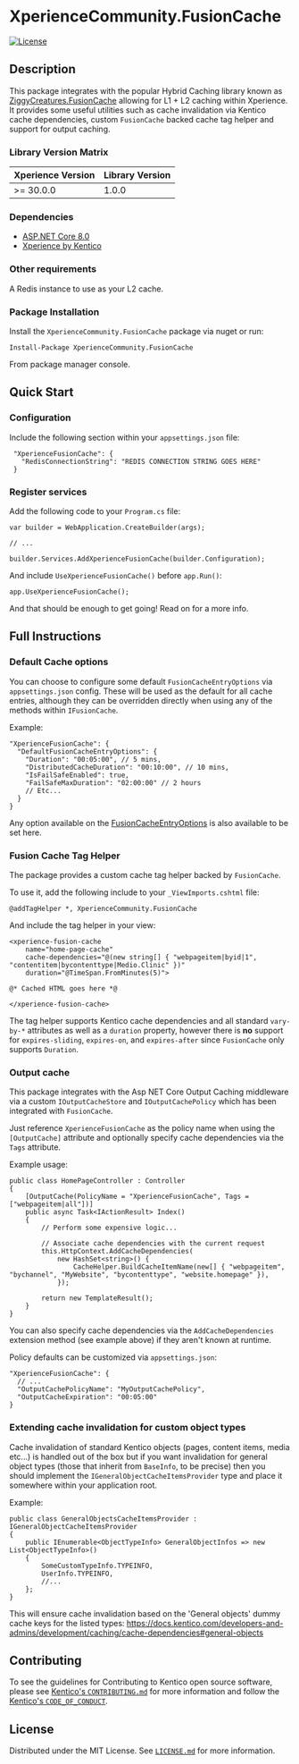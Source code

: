 # XperienceCommunity.FusionCache
[![License](https://img.shields.io/badge/license-MIT-blue.svg)](LICENSE)

## Description
This package integrates with the popular Hybrid Caching library known as [ZiggyCreatures.FusionCache](https://github.com/ZiggyCreatures/FusionCache) allowing for L1 + L2 caching within Xperience.
It provides some useful utilities such as cache invalidation via Kentico cache dependencies, custom `FusionCache` backed cache tag helper and support for output caching.

### Library Version Matrix

| Xperience Version | Library Version |
| ----------------- | --------------- |
| >= 30.0.0         | 1.0.0           |

### Dependencies

- [ASP.NET Core 8.0](https://dotnet.microsoft.com/en-us/download)
- [Xperience by Kentico](https://docs.kentico.com)

### Other requirements

A Redis instance to use as your L2 cache.

### Package Installation

Install the `XperienceCommunity.FusionCache` package via nuget or run:

```
Install-Package XperienceCommunity.FusionCache
```
From package manager console.

## Quick Start

### Configuration

Include the following section within your `appsettings.json` file:

```
 "XperienceFusionCache": {
   "RedisConnectionString": "REDIS CONNECTION STRING GOES HERE"
 }
```

### Register services

Add the following code to your `Program.cs` file:

```
var builder = WebApplication.CreateBuilder(args);

// ...

builder.Services.AddXperienceFusionCache(builder.Configuration);
```

And include `UseXperienceFusionCache()` before `app.Run()`:

```
app.UseXperienceFusionCache();
```

And that should be enough to get going! Read on for a more info.

## Full Instructions

### Default Cache options

You can choose to configure some default `FusionCacheEntryOptions` via `appsettings.json` config. These will be used as the default for all cache entries, although they can be overridden directly when using any of the methods within `IFusionCache`.

Example:

```
"XperienceFusionCache": {
  "DefaultFusionCacheEntryOptions": {
    "Duration": "00:05:00", // 5 mins,
    "DistributedCacheDuration": "00:10:00", // 10 mins,
    "IsFailSafeEnabled": true,
    "FailSafeMaxDuration": "02:00:00" // 2 hours
    // Etc...
  }
}
```

Any option available on the [FusionCacheEntryOptions](https://github.com/ZiggyCreatures/FusionCache/blob/f3896a5f5b6e21f918009d687520938d322f79f4/src/ZiggyCreatures.FusionCache/FusionCacheEntryOptions.cs) is also available to be set here.

### Fusion Cache Tag Helper

The package provides a custom cache tag helper backed by `FusionCache`.

To use it, add the following include to your `_ViewImports.cshtml` file:

```
@addTagHelper *, XperienceCommunity.FusionCache
```

And include the tag helper in your view:

```
<xperience-fusion-cache
    name="home-page-cache"
    cache-dependencies="@(new string[] { "webpageitem|byid|1", "contentitem|bycontenttype|Medio.Clinic" })"
    duration="@TimeSpan.FromMinutes(5)">

@* Cached HTML goes here *@

</xperience-fusion-cache>
```

The tag helper supports Kentico cache dependencies and all standard `vary-by-*` attributes as well as a `duration` property, however there is **no** support for `expires-sliding`, `expires-on`, and `expires-after` since `FusionCache` only supports `Duration`.

### Output cache

This package integrates with the Asp NET Core Output Caching middleware via a custom `IOutputCacheStore` and `IOutputCachePolicy` which has been integrated with `FusionCache`.

Just reference `XperienceFusionCache` as the policy name when using the `[OutputCache]` attribute and optionally specify cache dependencies via the `Tags` attribute.

Example usage:

```
public class HomePageController : Controller
{
    [OutputCache(PolicyName = "XperienceFusionCache", Tags = ["webpageitem|all"])]
    public async Task<IActionResult> Index()
    {
        // Perform some expensive logic...

        // Associate cache dependencies with the current request
        this.HttpContext.AddCacheDependencies(
            new HashSet<string>() {
                CacheHelper.BuildCacheItemName(new[] { "webpageitem", "bychannel", "MyWebsite", "bycontenttype", "website.homepage" }),
            });

        return new TemplateResult();
    }
}

```

You can also specify cache dependencies via the `AddCacheDependencies` extension method (see example above) if they aren't known at runtime.

Policy defaults can be customized via `appsettings.json`:

```
"XperienceFusionCache": {
  // ...
  "OutputCachePolicyName": "MyOutputCachePolicy",
  "OutputCacheExpiration": "00:05:00"
}
```

### Extending cache invalidation for custom object types

Cache invalidation of standard Kentico objects (pages, content items, media etc...) is handled out of the box but if you want invalidation for general object types (those that inherit from `BaseInfo`, to be precise) then you should implement the `IGeneralObjectCacheItemsProvider` type and place it somewhere within your application root.

Example:

```
public class GeneralObjectsCacheItemsProvider : IGeneralObjectCacheItemsProvider
{
    public IEnumerable<ObjectTypeInfo> GeneralObjectInfos => new List<ObjectTypeInfo>()
    {
        SomeCustomTypeInfo.TYPEINFO,
        UserInfo.TYPEINFO,
        //...
    };
}
```

This will ensure cache invalidation based on the 'General objects' dummy cache keys for the listed types: https://docs.kentico.com/developers-and-admins/development/caching/cache-dependencies#general-objects

## Contributing

To see the guidelines for Contributing to Kentico open source software, please see [Kentico's `CONTRIBUTING.md`](https://github.com/Kentico/.github/blob/main/CONTRIBUTING.md) for more information and follow the [Kentico's `CODE_OF_CONDUCT`](https://github.com/Kentico/.github/blob/main/CODE_OF_CONDUCT.md).

## License

Distributed under the MIT License. See [`LICENSE.md`](./LICENSE.md) for more information.
